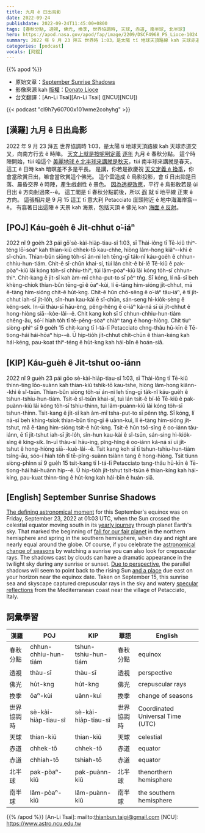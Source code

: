 ```yaml
---
title: 九月 ê 日出烏影
date: 2022-09-24
publishdate: 2022-09-24T11:45:00+0800
tags: [春秋分點, 透視, 佛光, 換季, 世界協調時, 天球, 赤道, 南半球, 北半球]
hero: https://apod.nasa.gov/apod/fap/image/2209/DSCF4968_PS_Lioce-1024.jpg
summary: 2022 年 9 月 23 拜五 世界時 1:03，是太陽 tī 地球天頂路線 kah 天球赤道交叉，向南方行去 ê 時陣。天文上就是按呢咧定義逐年九月 ê 春秋分點。
categories: [podcast]
vocals: [阿錕]
---
```


{{% apod %}}

- 原始文章：[September Sunrise Shadows](https://apod.nasa.gov/apod/ap220924.html)
- 影像來源 kah [版權][copyright]：[Donato Lioce](https://www.instagram.com/donamour_photography/)
- 台文翻譯：[An-Li Tsai][An-Li Tsai] ([NCU][NCU])

{{< podcast "cl9h7y60700x101wme2cohyhg" >}}

## [漢羅] 九月 ê 日出烏影
2022 年 9 月 23 拜五 世界協調時 1:03，是太陽 tī 地球天頂路線 kah 天球赤道交叉，向南方行去 ê 時陣。
[天文上就是按呢咧定義][The defining astronomical moment] [逐年][yearly journey t] 九月 ê 春秋分點。
這个時陣開始，tùi 咱這个 [美麗地球 ê 北半球來講就是秋天][fall for our fair planet]，tùi 南半球來講就是春天。
這工 ê 日時 kah 暗暝差不多是平長。
是講，你若是欲慶祝 [天文定義 ê 換季][astronomical change of seasons]，你會當欣賞日出，嘛會當欣賞這个佛光。
這个雲造成 ê 烏影投影，會 tī 日出抑是日落、晨昏交界 ê 時陣，產生戲劇性 ê 景色。
[因為透視效應][Due to perspective]，平行 ê 烏影敢若是 ùi 日出 ê 方向射過來--ê。
這工閣是 tī 春秋分點前後，所以 [遐][and a place] 就 tī 地平線 正東 ê 方向。
這張相片是 9 月 15 這工 tī 意大利 Petacciato 庄頭附近 ê 地中海海岸翕--ê。
有翕著日出這陣 ê 天景 kah 海景，包括天頂 ê 佛光 kah [海面 ê 反射][specular reflections]。

## [POJ] Káu-goe̍h ê Ji̍t-chhut o͘-iáⁿ
2022 nî 9 goe̍h 23 pái gō͘ sè-kài-hia̍p-tiau-sî 1:03, sī Thài-iông tī Tē-kiû thiⁿ-téng lō͘-sòaⁿ kah thian-kiû chhek-tō kau-chhe, hiòng lâm-hong kiâⁿ--khì ê sî-chūn.
Thian-bûn siōng to̍h-sī án-ni leh tēng-gī ta̍k-nî káu-goe̍h ê chhun-chhiu-hun-tiám.
Chit-ê sî-chūn khai-sí, tùi lán chit-ê bí-lē Tē-kiû ê pak-pòaⁿ-kiû lâi kóng to̍h-sī chhiu-thiⁿ, tùi lâm-pòaⁿ-kiû lâi kóng to̍h-sī chhun-thiⁿ.
Chit-kang ê ji̍t-sî kah àm-mî chha-put-to sī pêⁿ tn̂g.
Sī kóng, lí nā-sī beh khèng-chiok thian-bûn tēng-gī ê ōaⁿ-kùi, lí ē-tàng him-sióng ji̍t-chhut, mā ē-tàng him-sióng chit-ê hu̍t-kng.
Chit-ê hûn chō-sêng ê o͘-iáⁿ tâu-iáⁿ, ē tī ji̍t-chhut iah-sī ji̍t-lo̍h, sîn-hun kau-kài ê sî-chūn, sán-seng hì-kio̍k-sèng ê kéng-sek.
In-ūi thàu-sī hāu-èng, pêng-hêng ê o͘-iáⁿ ká-ná sī ùi ji̍t-chhut ê hong-hiòng siā--kòe-lâi--ê.
Chit kang koh sī tī chhun-chhiu-hun-tiám chêng-āu, só͘-í hiah to̍h tī tē-pêng-sòaⁿ chiàⁿ tang ê hong-hiòng.
Chit tiuⁿ siòng-phìⁿ sī 9 goe̍h 15 chit-kang tī I-tá-lī Petacciato chng-thâu hū-kīn ê Tē-tiong-hái hái-hōaⁿ hip--ê.
Ū hip-tio̍h ji̍t-chhut chi̍t-chūn ê thian-kéng kah hái-kéng, pau-koat thiⁿ-téng ê hu̍t-kng kah hái-bīn ê hoán-siā.

## [KIP] Káu-gue̍h ê Ji̍t-tshut oo-iánn
2022 nî 9 gue̍h 23 pái gōo sè-kài-hia̍p-tiau-sî 1:03, sī Thài-iông tī Tē-kiû thinn-tíng lōo-suànn kah thian-kiû tshik-tō kau-tshe, hiòng lâm-hong kiânn--khì ê sî-tsūn.
Thian-bûn siōng to̍h-sī án-ni leh tīng-gī ta̍k-nî káu-gue̍h ê tshun-tshiu-hun-tiám.
Tsit-ê sî-tsūn khai-sí, tuì lán tsit-ê bí-lē Tē-kiû ê pak-puànn-kiû lâi kóng to̍h-sī tshiu-thinn, tuì lâm-puànn-kiû lâi kóng to̍h-sī tshun-thinn.
Tsit-kang ê ji̍t-sî kah àm-mî tsha-put-to sī pênn tn̂g.
Sī kóng, lí nā-sī beh khìng-tsiok thian-bûn tīng-gī ê uānn-kuì, lí ē-tàng him-sióng ji̍t-tshut, mā ē-tàng him-sióng tsit-ê hu̍t-kng.
Tsit-ê hûn tsō-sîng ê oo-iánn tâu-iánn, ē tī ji̍t-tshut iah-sī ji̍t-lo̍h, sîn-hun kau-kài ê sî-tsūn, sán-sing hì-kio̍k-sìng ê kíng-sik.
In-uī thàu-sī hāu-ìng, pîng-hîng ê oo-iánn ká-ná sī uì ji̍t-tshut ê hong-hiòng siā--kuè-lâi--ê.
Tsit kang koh sī tī tshun-tshiu-hun-tiám tsîng-āu, sóo-í hiah to̍h tī tē-pîng-suànn tsiànn tang ê hong-hiòng.
Tsit tiunn siòng-phìnn sī 9 gue̍h 15 tsit-kang tī I-tá-lī Petacciato tsng-thâu hū-kīn ê Tē-tiong-hái hái-huānn hip--ê.
Ū hip-tio̍h ji̍t-tshut tsi̍t-tsūn ê thian-kíng kah hái-kíng, pau-kuat thinn-tíng ê hu̍t-kng kah hái-bīn ê huán-siā.

## [English] September Sunrise Shadows

[The defining astronomical moment][The defining astronomical moment] for this September's equinox was on Friday, September 23, 2022 at 01:03 UTC, when the Sun crossed the celestial equator moving south in its [yearly journey][yearly journey e] through planet Earth's sky.
That marked the beginning of [fall for our fair planet][fall for our fair planet] in the northern hemisphere and spring in the southern hemisphere, when day and night are nearly equal around the globe.
Of course, if you celebrate the [astronomical change of seasons][astronomical change of seasons] by watching a sunrise you can also look for crepuscular rays.
The shadows cast by clouds can have a dramatic appearance in the twilight sky during any sunrise or sunset.
[Due to perspective][Due to perspective], the parallel shadows will seem to point back to the rising Sun [and a place][and a place] due east on your horizon near the equinox date.
Taken on September 15, this sunrise sea and skyscape captured crepuscular rays in the sky and watery [specular reflections][specular reflections] from the Mediterranean coast near the village of Petacciato, Italy.

## 詞彙學習

|漢羅|POJ|KIP|華語|English|
|-|-|-|-|-|
|春秋分點|chhun-chhiu-hun-tiám|tshun-tshiu-hun-tiám|春秋分點|equinox|
|透視|thàu-sī|thàu-sī|透視|perspective|
|佛光|hu̍t-kng|hu̍t-kng|佛光|crepuscular rays|
|換季|ōaⁿ-kùi|uānn-kuì|換季|change of seasons|
|世界協調時|sè-kài-hia̍p-tiau-sî|sè-kài-hia̍p-tiau-sî|世界協調時|Coordinated Universal Time (UTC)|
|天球|thian-kiû|thian-kiû|天球|celestial|
|赤道|chhek-tō|chhek-tō|赤道|equator|
|赤道|chhiah-tō|tshiah-tō|赤道|equator|
|北半球|pak-pòaⁿ-kiû|pak-puànn-kiû|北半球|thenorthern hemisphere|
|南半球|lâm-pòaⁿ-kiû|lâm-puànn-kiû|南半球|the southern hemisphere|

{{% /apod %}}
[An-Li Tsai]: mailto:thianbun.taigi@gmail.com
[NCU]: https://www.astro.ncu.edu.tw

[copyright]: https://apod.nasa.gov/apod/fap/lib/about_apod.html#srapply
[The defining astronomical moment]:https://earthsky.org/astronomy-essentials/everything-you-need-to-know-september-equinox/
[yearly journey e]:https://apod.nasa.gov/apod/ap220918.html
[yearly journey t]:https://apod.tw/daily/20220918/
[fall for our fair planet]:https://www.timeanddate.com/calendar/autumnal-equinox.html
[astronomical change of seasons]:https://blogs.nasa.gov/Watch_the_Skies/2022/09/20/september-equinox-marks-the-start-of-fall-2022/
[Due to perspective]:https://atoptics.co.uk/atoptics/ray1.htm
[and a place]:https://apod.nasa.gov/apod/ap160922.html
[specular reflections]:https://www.scienceabc.com/nature/why-does-the-sun-reflect-off-seas-and-oceans.html
